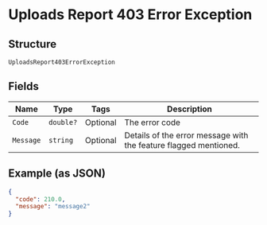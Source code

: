 
# Uploads Report 403 Error Exception

## Structure

`UploadsReport403ErrorException`

## Fields

| Name | Type | Tags | Description |
|  --- | --- | --- | --- |
| `Code` | `double?` | Optional | The error code |
| `Message` | `string` | Optional | Details of the error message with the feature flagged mentioned. |

## Example (as JSON)

```json
{
  "code": 210.0,
  "message": "message2"
}
```

